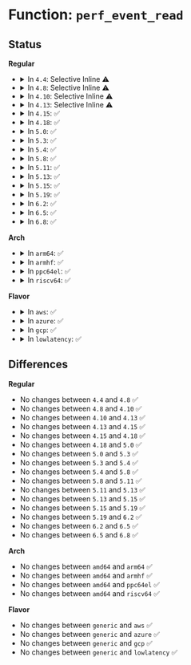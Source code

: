 # Function: <code>perf_event_read</code>

## Status
<b>Regular</b>
<ul>
<li>
<details>
<summary>In <code>4.4</code>: Selective Inline ⚠️</summary>

```c
int perf_event_read(struct perf_event *event, bool group);
```

**Collision:** Unique Static

**Inline:** Selective

**Transformation:** False

**Instances:**

```
In kernel/events/core.c (ffffffff8117b440)
Location: kernel/events/core.c:3342
Inline: True
Direct callers:
  - kernel/events/core.c:perf_event_read_value
  - kernel/events/core.c:perf_event_read_value
  - kernel/events/core.c:perf_read
  - kernel/events/core.c:perf_read
  - kernel/events/core.c:_perf_event_reset
```
**Symbols:**

```
ffffffff8117b440-ffffffff8117b584: perf_event_read (STB_LOCAL)
```
</details>
</li>
<li>
<details>
<summary>In <code>4.8</code>: Selective Inline ⚠️</summary>

```c
int perf_event_read(struct perf_event *event, bool group);
```

**Collision:** Unique Static

**Inline:** Selective

**Transformation:** False

**Instances:**

```
In kernel/events/core.c (ffffffff8118c5b0)
Location: kernel/events/core.c:3543
Inline: True
Direct callers:
  - kernel/events/core.c:_perf_event_reset
  - kernel/events/core.c:perf_read
  - kernel/events/core.c:perf_read
  - kernel/events/core.c:perf_event_read_value
  - kernel/events/core.c:perf_event_read_value
```
**Symbols:**

```
ffffffff8118c5b0-ffffffff8118c710: perf_event_read (STB_LOCAL)
```
</details>
</li>
<li>
<details>
<summary>In <code>4.10</code>: Selective Inline ⚠️</summary>

```c
int perf_event_read(struct perf_event *event, bool group);
```

**Collision:** Unique Static

**Inline:** Selective

**Transformation:** False

**Instances:**

```
In kernel/events/core.c (ffffffff8119bd00)
Location: kernel/events/core.c:3631
Inline: True
Direct callers:
  - kernel/events/core.c:_perf_event_reset
  - kernel/events/core.c:perf_read
  - kernel/events/core.c:perf_read
  - kernel/events/core.c:perf_event_read_value
  - kernel/events/core.c:perf_event_read_value
```
**Symbols:**

```
ffffffff8119bd00-ffffffff8119beba: perf_event_read (STB_LOCAL)
```
</details>
</li>
<li>
<details>
<summary>In <code>4.13</code>: Selective Inline ⚠️</summary>

```c
int perf_event_read(struct perf_event *event, bool group);
```

**Collision:** Unique Static

**Inline:** Selective

**Transformation:** False

**Instances:**

```
In kernel/events/core.c (ffffffff811a3560)
Location: kernel/events/core.c:3724
Inline: True
Direct callers:
  - kernel/events/core.c:_perf_event_reset
  - kernel/events/core.c:__perf_read_group_add
  - kernel/events/core.c:perf_event_read_value
  - kernel/events/core.c:perf_event_read_value
```
**Symbols:**

```
ffffffff811a3560-ffffffff811a3717: perf_event_read (STB_LOCAL)
```
</details>
</li>
<li>
<details>
<summary>In <code>4.15</code>: ✅</summary>

```c
int perf_event_read(struct perf_event *event, bool group);
```

**Collision:** Unique Static

**Inline:** No

**Transformation:** False

**Instances:**

```
In kernel/events/core.c (ffffffff811b7530)
Location: kernel/events/core.c:3640
Inline: False
Direct callers:
  - kernel/events/core.c:_perf_event_reset
  - kernel/events/core.c:__perf_read_group_add
  - kernel/events/core.c:__perf_event_read_value
  - kernel/events/core.c:__perf_event_read_value
```
**Symbols:**

```
ffffffff811b7530-ffffffff811b7760: perf_event_read (STB_LOCAL)
```
</details>
</li>
<li>
<details>
<summary>In <code>4.18</code>: ✅</summary>

```c
int perf_event_read(struct perf_event *event, bool group);
```

**Collision:** Unique Static

**Inline:** No

**Transformation:** False

**Instances:**

```
In kernel/events/core.c (ffffffff811d6f40)
Location: kernel/events/core.c:3973
Inline: False
Direct callers:
  - kernel/events/core.c:_perf_event_reset
  - kernel/events/core.c:__perf_read_group_add
  - kernel/events/core.c:__perf_event_read_value
  - kernel/events/core.c:__perf_event_read_value
```
**Symbols:**

```
ffffffff811d6f40-ffffffff811d715f: perf_event_read (STB_LOCAL)
```
</details>
</li>
<li>
<details>
<summary>In <code>5.0</code>: ✅</summary>

```c
int perf_event_read(struct perf_event *event, bool group);
```

**Collision:** Unique Static

**Inline:** No

**Transformation:** False

**Instances:**

```
In kernel/events/core.c (ffffffff811e7370)
Location: kernel/events/core.c:3974
Inline: False
Direct callers:
  - kernel/events/core.c:_perf_event_reset
  - kernel/events/core.c:__perf_read_group_add
  - kernel/events/core.c:__perf_event_read_value
  - kernel/events/core.c:__perf_event_read_value
```
**Symbols:**

```
ffffffff811e7370-ffffffff811e758d: perf_event_read (STB_LOCAL)
```
</details>
</li>
<li>
<details>
<summary>In <code>5.3</code>: ✅</summary>

```c
int perf_event_read(struct perf_event *event, bool group);
```

**Collision:** Unique Static

**Inline:** No

**Transformation:** False

**Instances:**

```
In kernel/events/core.c (ffffffff811fe9a0)
Location: kernel/events/core.c:3994
Inline: False
Direct callers:
  - kernel/events/core.c:_perf_event_reset
  - kernel/events/core.c:__perf_read_group_add
  - kernel/events/core.c:__perf_event_read_value
  - kernel/events/core.c:__perf_event_read_value
```
**Symbols:**

```
ffffffff811fe9a0-ffffffff811febc7: perf_event_read (STB_LOCAL)
```
</details>
</li>
<li>
<details>
<summary>In <code>5.4</code>: ✅</summary>

```c
int perf_event_read(struct perf_event *event, bool group);
```

**Collision:** Unique Static

**Inline:** No

**Transformation:** False

**Instances:**

```
In kernel/events/core.c (ffffffff8120ba00)
Location: kernel/events/core.c:4091
Inline: False
Direct callers:
  - kernel/events/core.c:_perf_event_reset
  - kernel/events/core.c:__perf_read_group_add
  - kernel/events/core.c:__perf_event_read_value
  - kernel/events/core.c:__perf_event_read_value
```
**Symbols:**

```
ffffffff8120ba00-ffffffff8120bc27: perf_event_read (STB_LOCAL)
```
</details>
</li>
<li>
<details>
<summary>In <code>5.8</code>: ✅</summary>

```c
int perf_event_read(struct perf_event *event, bool group);
```

**Collision:** Unique Static

**Inline:** No

**Transformation:** False

**Instances:**

```
In kernel/events/core.c (ffffffff81234d60)
Location: kernel/events/core.c:4314
Inline: False
Direct callers:
  - kernel/events/core.c:_perf_event_reset
  - kernel/events/core.c:__perf_read_group_add
  - kernel/events/core.c:__perf_event_read_value
  - kernel/events/core.c:__perf_event_read_value
```
**Symbols:**

```
ffffffff81234d60-ffffffff81234f88: perf_event_read (STB_LOCAL)
```
</details>
</li>
<li>
<details>
<summary>In <code>5.11</code>: ✅</summary>

```c
int perf_event_read(struct perf_event *event, bool group);
```

**Collision:** Unique Static

**Inline:** No

**Transformation:** False

**Instances:**

```
In kernel/events/core.c (ffffffff8123f1b0)
Location: kernel/events/core.c:4391
Inline: False
Direct callers:
  - kernel/events/core.c:_perf_event_reset
  - kernel/events/core.c:__perf_read_group_add
  - kernel/events/core.c:__perf_event_read_value
  - kernel/events/core.c:__perf_event_read_value
```
**Symbols:**

```
ffffffff8123f1b0-ffffffff8123f3d8: perf_event_read (STB_LOCAL)
```
</details>
</li>
<li>
<details>
<summary>In <code>5.13</code>: ✅</summary>

```c
int perf_event_read(struct perf_event *event, bool group);
```

**Collision:** Unique Static

**Inline:** No

**Transformation:** False

**Instances:**

```
In kernel/events/core.c (ffffffff81243380)
Location: kernel/events/core.c:4471
Inline: False
Direct callers:
  - kernel/events/core.c:_perf_event_reset
  - kernel/events/core.c:__perf_read_group_add
  - kernel/events/core.c:__perf_event_read_value
  - kernel/events/core.c:__perf_event_read_value
```
**Symbols:**

```
ffffffff81243380-ffffffff812435ab: perf_event_read (STB_LOCAL)
```
</details>
</li>
<li>
<details>
<summary>In <code>5.15</code>: ✅</summary>

```c
int perf_event_read(struct perf_event *event, bool group);
```

**Collision:** Unique Static

**Inline:** No

**Transformation:** False

**Instances:**

```
In kernel/events/core.c (ffffffff8127dc10)
Location: kernel/events/core.c:4578
Inline: False
Direct callers:
  - kernel/events/core.c:_perf_event_reset
  - kernel/events/core.c:__perf_read_group_add
  - kernel/events/core.c:__perf_event_read_value
  - kernel/events/core.c:__perf_event_read_value
```
**Symbols:**

```
ffffffff8127dc10-ffffffff8127debb: perf_event_read (STB_LOCAL)
```
</details>
</li>
<li>
<details>
<summary>In <code>5.19</code>: ✅</summary>

```c
int perf_event_read(struct perf_event *event, bool group);
```

**Collision:** Unique Static

**Inline:** No

**Transformation:** False

**Instances:**

```
In kernel/events/core.c (ffffffff812d2a20)
Location: kernel/events/core.c:4476
Inline: False
Direct callers:
  - kernel/events/core.c:_perf_event_reset
  - kernel/events/core.c:__perf_read_group_add
  - kernel/events/core.c:__perf_event_read_value
  - kernel/events/core.c:__perf_event_read_value
```
**Symbols:**

```
ffffffff812d2a20-ffffffff812d2cb2: perf_event_read (STB_LOCAL)
```
</details>
</li>
<li>
<details>
<summary>In <code>6.2</code>: ✅</summary>

```c
int perf_event_read(struct perf_event *event, bool group);
```

**Collision:** Unique Static

**Inline:** No

**Transformation:** False

**Instances:**

```
In kernel/events/core.c (ffffffff8133ba60)
Location: kernel/events/core.c:4596
Inline: False
Direct callers:
  - kernel/events/core.c:_perf_event_reset
  - kernel/events/core.c:__perf_read_group_add
  - kernel/events/core.c:__perf_event_read_value
  - kernel/events/core.c:__perf_event_read_value
```
**Symbols:**

```
ffffffff8133ba60-ffffffff8133bceb: perf_event_read (STB_LOCAL)
```
</details>
</li>
<li>
<details>
<summary>In <code>6.5</code>: ✅</summary>

```c
int perf_event_read(struct perf_event *event, bool group);
```

**Collision:** Unique Static

**Inline:** No

**Transformation:** False

**Instances:**

```
In kernel/events/core.c (ffffffff8136c5c0)
Location: kernel/events/core.c:4596
Inline: False
Direct callers:
  - kernel/events/core.c:_perf_event_reset
  - kernel/events/core.c:__perf_read_group_add
  - kernel/events/core.c:__perf_event_read_value
  - kernel/events/core.c:__perf_event_read_value
```
**Symbols:**

```
ffffffff8136c5c0-ffffffff8136c83d: perf_event_read (STB_LOCAL)
```
</details>
</li>
<li>
<details>
<summary>In <code>6.8</code>: ✅</summary>

```c
int perf_event_read(struct perf_event *event, bool group);
```

**Collision:** Unique Static

**Inline:** No

**Transformation:** False

**Instances:**

```
In kernel/events/core.c (ffffffff81395850)
Location: kernel/events/core.c:4640
Inline: False
Direct callers:
  - kernel/events/core.c:_perf_event_reset
  - kernel/events/core.c:__perf_read_group_add
  - kernel/events/core.c:__perf_event_read_value
  - kernel/events/core.c:__perf_event_read_value
```
**Symbols:**

```
ffffffff81395850-ffffffff81395a46: perf_event_read (STB_LOCAL)
```
</details>
</li>
</ul>
<b>Arch</b>
<ul>
<li>
<details>
<summary>In <code>arm64</code>: ✅</summary>

```c
int perf_event_read(struct perf_event *event, bool group);
```

**Collision:** Unique Static

**Inline:** No

**Transformation:** False

**Instances:**

```
In kernel/events/core.c (ffff800010295a28)
Location: kernel/events/core.c:4091
Inline: False
Direct callers:
  - kernel/events/core.c:_perf_event_reset
  - kernel/events/core.c:__perf_read_group_add
  - kernel/events/core.c:__perf_event_read_value
  - kernel/events/core.c:__perf_event_read_value
```
**Symbols:**

```
ffff800010295a28-ffff800010295ca8: perf_event_read (STB_LOCAL)
```
</details>
</li>
<li>
<details>
<summary>In <code>armhf</code>: ✅</summary>

```c
int perf_event_read(struct perf_event *event, bool group);
```

**Collision:** Unique Static

**Inline:** No

**Transformation:** False

**Instances:**

```
In kernel/events/core.c (c04c5ab8)
Location: kernel/events/core.c:4091
Inline: False
Direct callers:
  - kernel/events/core.c:_perf_event_reset
  - kernel/events/core.c:__perf_read_group_add
  - kernel/events/core.c:__perf_event_read_value
  - kernel/events/core.c:__perf_event_read_value
```
**Symbols:**

```
c04c5ab8-c04c5d08: perf_event_read (STB_LOCAL)
```
</details>
</li>
<li>
<details>
<summary>In <code>ppc64el</code>: ✅</summary>

```c
int perf_event_read(struct perf_event *event, bool group);
```

**Collision:** Unique Static

**Inline:** No

**Transformation:** False

**Instances:**

```
In kernel/events/core.c (c0000000003432b0)
Location: kernel/events/core.c:4091
Inline: False
Direct callers:
  - kernel/events/core.c:_perf_event_reset
  - kernel/events/core.c:__perf_read_group_add
  - kernel/events/core.c:__perf_event_read_value
  - kernel/events/core.c:__perf_event_read_value
```
**Symbols:**

```
c0000000003432b0-c000000000343528: perf_event_read (STB_LOCAL)
```
</details>
</li>
<li>
<details>
<summary>In <code>riscv64</code>: ✅</summary>

```c
int perf_event_read(struct perf_event *event, bool group);
```

**Collision:** Unique Static

**Inline:** No

**Transformation:** False

**Instances:**

```
In kernel/events/core.c (ffffffe0001c6976)
Location: kernel/events/core.c:4091
Inline: False
Direct callers:
  - kernel/events/core.c:_perf_event_reset
  - kernel/events/core.c:__perf_read_group_add
  - kernel/events/core.c:__perf_event_read_value
  - kernel/events/core.c:__perf_event_read_value
```
**Symbols:**

```
ffffffe0001c6976-ffffffe0001c6b30: perf_event_read (STB_LOCAL)
```
</details>
</li>
</ul>
<b>Flavor</b>
<ul>
<li>
<details>
<summary>In <code>aws</code>: ✅</summary>

```c
int perf_event_read(struct perf_event *event, bool group);
```

**Collision:** Unique Static

**Inline:** No

**Transformation:** False

**Instances:**

```
In kernel/events/core.c (ffffffff81204020)
Location: kernel/events/core.c:4091
Inline: False
Direct callers:
  - kernel/events/core.c:_perf_event_reset
  - kernel/events/core.c:__perf_read_group_add
  - kernel/events/core.c:__perf_event_read_value
  - kernel/events/core.c:__perf_event_read_value
```
**Symbols:**

```
ffffffff81204020-ffffffff81204247: perf_event_read (STB_LOCAL)
```
</details>
</li>
<li>
<details>
<summary>In <code>azure</code>: ✅</summary>

```c
int perf_event_read(struct perf_event *event, bool group);
```

**Collision:** Unique Static

**Inline:** No

**Transformation:** False

**Instances:**

```
In kernel/events/core.c (ffffffff811f6db0)
Location: kernel/events/core.c:4091
Inline: False
Direct callers:
  - kernel/events/core.c:_perf_event_reset
  - kernel/events/core.c:__perf_read_group_add
  - kernel/events/core.c:__perf_event_read_value
  - kernel/events/core.c:__perf_event_read_value
```
**Symbols:**

```
ffffffff811f6db0-ffffffff811f6fd7: perf_event_read (STB_LOCAL)
```
</details>
</li>
<li>
<details>
<summary>In <code>gcp</code>: ✅</summary>

```c
int perf_event_read(struct perf_event *event, bool group);
```

**Collision:** Unique Static

**Inline:** No

**Transformation:** False

**Instances:**

```
In kernel/events/core.c (ffffffff81201df0)
Location: kernel/events/core.c:4091
Inline: False
Direct callers:
  - kernel/events/core.c:_perf_event_reset
  - kernel/events/core.c:__perf_read_group_add
  - kernel/events/core.c:__perf_event_read_value
  - kernel/events/core.c:__perf_event_read_value
```
**Symbols:**

```
ffffffff81201df0-ffffffff81202017: perf_event_read (STB_LOCAL)
```
</details>
</li>
<li>
<details>
<summary>In <code>lowlatency</code>: ✅</summary>

```c
int perf_event_read(struct perf_event *event, bool group);
```

**Collision:** Unique Static

**Inline:** No

**Transformation:** False

**Instances:**

```
In kernel/events/core.c (ffffffff81211620)
Location: kernel/events/core.c:4091
Inline: False
Direct callers:
  - kernel/events/core.c:_perf_event_reset
  - kernel/events/core.c:__perf_read_group_add
  - kernel/events/core.c:__perf_event_read_value
  - kernel/events/core.c:__perf_event_read_value
```
**Symbols:**

```
ffffffff81211620-ffffffff8121186b: perf_event_read (STB_LOCAL)
```
</details>
</li>
</ul>

## Differences
<b>Regular</b>
<ul>
<li>
No changes between <code>4.4</code> and <code>4.8</code> ✅
</li>
<li>
No changes between <code>4.8</code> and <code>4.10</code> ✅
</li>
<li>
No changes between <code>4.10</code> and <code>4.13</code> ✅
</li>
<li>
No changes between <code>4.13</code> and <code>4.15</code> ✅
</li>
<li>
No changes between <code>4.15</code> and <code>4.18</code> ✅
</li>
<li>
No changes between <code>4.18</code> and <code>5.0</code> ✅
</li>
<li>
No changes between <code>5.0</code> and <code>5.3</code> ✅
</li>
<li>
No changes between <code>5.3</code> and <code>5.4</code> ✅
</li>
<li>
No changes between <code>5.4</code> and <code>5.8</code> ✅
</li>
<li>
No changes between <code>5.8</code> and <code>5.11</code> ✅
</li>
<li>
No changes between <code>5.11</code> and <code>5.13</code> ✅
</li>
<li>
No changes between <code>5.13</code> and <code>5.15</code> ✅
</li>
<li>
No changes between <code>5.15</code> and <code>5.19</code> ✅
</li>
<li>
No changes between <code>5.19</code> and <code>6.2</code> ✅
</li>
<li>
No changes between <code>6.2</code> and <code>6.5</code> ✅
</li>
<li>
No changes between <code>6.5</code> and <code>6.8</code> ✅
</li>
</ul>
<b>Arch</b>
<ul>
<li>
No changes between <code>amd64</code> and <code>arm64</code> ✅
</li>
<li>
No changes between <code>amd64</code> and <code>armhf</code> ✅
</li>
<li>
No changes between <code>amd64</code> and <code>ppc64el</code> ✅
</li>
<li>
No changes between <code>amd64</code> and <code>riscv64</code> ✅
</li>
</ul>
<b>Flavor</b>
<ul>
<li>
No changes between <code>generic</code> and <code>aws</code> ✅
</li>
<li>
No changes between <code>generic</code> and <code>azure</code> ✅
</li>
<li>
No changes between <code>generic</code> and <code>gcp</code> ✅
</li>
<li>
No changes between <code>generic</code> and <code>lowlatency</code> ✅
</li>
</ul>

